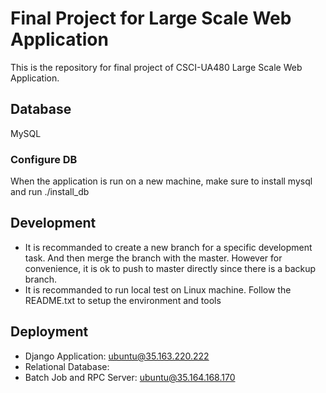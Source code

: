 # Final Project for Large Scale Web Application

This is the repository for final project of CSCI-UA480 Large Scale Web Application.

## Database
MySQL

### Configure DB
When the application is run on a new machine, make sure to install mysql and run ./install_db

## Development
* It is recommanded to create a new branch for a specific development task. And then merge the branch with the master. However for convenience, it is ok to push to master directly since there is a backup branch.
* It is recommanded to run local test on Linux machine. Follow the README.txt to setup the environment and tools

## Deployment
* Django Application: ubuntu@35.163.220.222
* Relational Database:
* Batch Job and RPC Server: ubuntu@35.164.168.170
